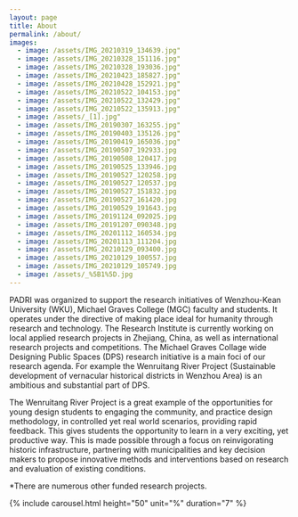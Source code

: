 ```yaml
---
layout: page
title: About
permalink: /about/
images:
  - image: /assets/IMG_20210319_134639.jpg"
  - image: /assets/IMG_20210328_151116.jpg"
  - image: /assets/IMG_20210328_193036.jpg"
  - image: /assets/IMG_20210423_185827.jpg"
  - image: /assets/IMG_20210428_152921.jpg"
  - image: /assets/IMG_20210522_104153.jpg"
  - image: /assets/IMG_20210522_132429.jpg"
  - image: /assets/IMG_20210522_135913.jpg"
  - image: /assets/_[1].jpg"
  - image: /assets/IMG_20190307_163255.jpg"
  - image: /assets/IMG_20190403_135126.jpg"
  - image: /assets/IMG_20190419_165036.jpg"
  - image: /assets/IMG_20190507_192933.jpg
  - image: /assets/IMG_20190508_120417.jpg
  - image: /assets/IMG_20190525_133946.jpg
  - image: /assets/IMG_20190527_120258.jpg
  - image: /assets/IMG_20190527_120537.jpg
  - image: /assets/IMG_20190527_151832.jpg
  - image: /assets/IMG_20190527_161420.jpg
  - image: /assets/IMG_20190529_191643.jpg
  - image: /assets/IMG_20191124_092025.jpg
  - image: /assets/IMG_20191207_090348.jpg
  - image: /assets/IMG_20201112_160534.jpg
  - image: /assets/IMG_20201113_111204.jpg
  - image: /assets/IMG_20210129_093400.jpg
  - image: /assets/IMG_20210129_100557.jpg
  - image: /assets/IMG_20210129_105749.jpg
  - image: /assets/_%5B1%5D.jpg
---
```


PADRI was organized to support the research initiatives of Wenzhou-Kean University (WKU), Michael Graves College (MGC) faculty and students. It operates under the directive of making place ideal for humanity through research and technology. The Research Institute is currently working on local applied research projects in Zhejiang, China, as well as international research projects and competitions. The Michael Graves Collage wide Designing Public Spaces (DPS) research initiative is a main foci of our research agenda. For example the Wenruitang River Project (Sustainable development of vernacular historical districts in Wenzhou Area) is an ambitious and substantial part of DPS.

The Wenruitang River Project is a great example of the opportunities for young design students to engaging the community, and practice design methodology, in controlled yet real world scenarios, providing rapid feedback. This gives students the opportunity to learn in a very exciting, yet productive way. This is made possible through a focus on reinvigorating historic infrastructure, partnering with municipalities and key decision makers to propose innovative methods and interventions based on research and evaluation of existing conditions.

*There are numerous other funded research projects.



{% include carousel.html height="50" unit="%" duration="7" %}
